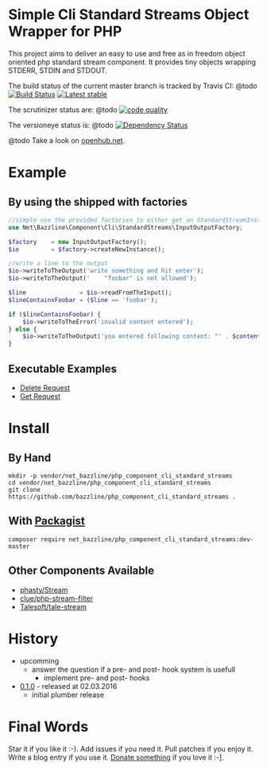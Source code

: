 # Simple Cli Standard Streams Object Wrapper for PHP

This project aims to deliver an easy to use and free as in freedom object oriented php standard stream component.
It provides tiny objects wrapping STDERR, STDIN and STDOUT.


The build status of the current master branch is tracked by Travis CI:
@todo
[![Build Status](https://travis-ci.org/bazzline/php_component_cli_standard_streams.png?branch=master)](http://travis-ci.org/bazzline/php_component_cli_standard_streams)
[![Latest stable](https://img.shields.io/packagist/v/net_bazzline/php_component_cli_standard_streams.svg)](https://packagist.org/packages/net_bazzline/php_component_cli_standard_streams)

The scrutinizer status are:
@todo
[![code quality](https://scrutinizer-ci.com/g/bazzline/php_component_cli_standard_streams/badges/quality-score.png?b=master)](https://scrutinizer-ci.com/g/bazzline/php_component_cli_standard_streams/)

The versioneye status is:
@todo
[![Dependency Status](https://www.versioneye.com/user/projects/553941560b24225ef6000002/badge.svg?style=flat)](https://www.versioneye.com/user/projects/553941560b24225ef6000002)

@todo
Take a look on [openhub.net](https://www.openhub.net/p/php_component_cli_standard_streams).


# Example

## By using the shipped with factories

```php
//simple use the provided factories to either get an StandardStreamInstancePool or an InputOutput object
use Net\Bazzline\Component\Cli\StandardStreams\InputOutputFactory;

$factory    = new InputOutputFactory();
$io         = $factory->createNewInstance();

//write a line to the output
$io->writeToTheOutput('write something and hit enter');
$io->writeToTheOutput('    "foobar" is not allowed');

$line               = $io->readFromTheInput();
$lineContainsFoobar = ($line == 'foobar');

if ($lineContainsFoobar) {
    $io->writeToTheError('invalid content entered');
} else {
    $io->writeToTheOutput('you entered following content: "' . $content . '"');
}
```

## Executable Examples

* [Delete Request](https://github.com/bazzline/php_component_cli_standard_streams/blob/master/example/error_my_input)
* [Get Request](https://github.com/bazzline/php_component_cli_standard_streams/blob/master/example/output_my_input)

# Install

## By Hand

    mkdir -p vendor/net_bazzline/php_component_cli_standard_streams
    cd vendor/net_bazzline/php_component_cli_standard_streams
    git clone https://github.com/bazzline/php_component_cli_standard_streams .

## With [Packagist](https://packagist.org/packages/net_bazzline/php_component_cli_standard_streams)

    composer require net_bazzline/php_component_cli_standard_streams:dev-master

## Other Components Available

* [phasty/Stream](https://github.com/phasty/Stream)
* [clue/php-stream-filter](https://github.com/clue/php-stream-filter)
* [Talesoft/tale-stream](https://github.com/Talesoft/tale-stream)

# History

* upcomming
    * answer the question if a pre- and post- hook system is usefull
        * implement pre- and post- hooks
* [0.1.0](https://github.com/bazzline/php_component_cli_standard_streams/tree/0.1.0) - released at 02.03.2016
    * initial plumber release

# Final Words

Star it if you like it :-). Add issues if you need it. Pull patches if you enjoy it. Write a blog entry if you use it. [Donate something](https://gratipay.com/~stevleibelt) if you love it :-].

